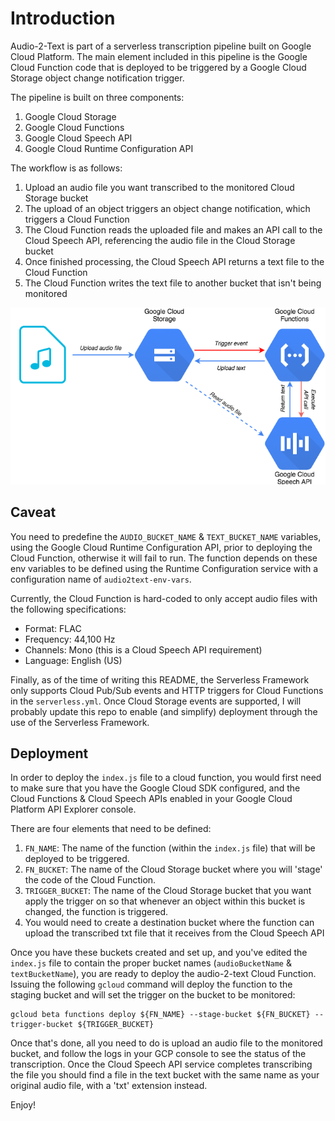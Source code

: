 # Introduction
Audio-2-Text is part of a serverless transcription pipeline built on Google Cloud Platform. The main element included in this pipeline is the Google Cloud Function code that is deployed to be triggered by a Google Cloud Storage object change notification trigger.

The pipeline is built on three components:
1. Google Cloud Storage
1. Google Cloud Functions
1. Google Cloud Speech API
1. Google Cloud Runtime Configuration API

The workflow is as follows:
1. Upload an audio file you want transcribed to the monitored Cloud Storage bucket
1. The upload of an object triggers an object change notification, which triggers a Cloud Function
1. The Cloud Function reads the uploaded file and makes an API call to the Cloud Speech API, referencing the audio file in the Cloud Storage bucket
1. Once finished processing, the Cloud Speech API returns a text file to the Cloud Function
1. The Cloud Function writes the text file to another bucket that isn't being monitored

![architecture diagram](/images/architecture.png)

## Caveat
You need to predefine the `AUDIO_BUCKET_NAME` & `TEXT_BUCKET_NAME` variables, using the Google Cloud Runtime Configuration API, prior to deploying the Cloud Function, otherwise it will fail to run. The function depends on these env variables to be defined using the Runtime Configuration service with a configuration name of `audio2text-env-vars`.

Currently, the Cloud Function is hard-coded to only accept audio files with the following specifications:
- Format: FLAC
- Frequency: 44,100 Hz
- Channels: Mono (this is a Cloud Speech API requirement)
- Language: English (US)

Finally, as of the time of writing this README, the Serverless Framework only supports Cloud Pub/Sub events and HTTP triggers for Cloud Functions in the `serverless.yml`. Once Cloud Storage events are supported, I will probably update this repo to enable (and simplify) deployment through the use of the Serverless Framework.

## Deployment
In order to deploy the `index.js` file to a cloud function, you would first need to make sure that you have the Google Cloud SDK configured, and the Cloud Functions & Cloud Speech APIs enabled in your Google Cloud Platform API Explorer console.

There are four elements that need to be defined:
1. `FN_NAME`: The name of the function (within the `index.js` file) that will be deployed to be triggered.
1. `FN_BUCKET`: The name of the Cloud Storage bucket where you will 'stage' the code of the Cloud Function.
1. `TRIGGER_BUCKET`: The name of the Cloud Storage bucket that you want apply the trigger on so that whenever an object within this bucket is changed, the function is triggered.
1. You would need to create a destination bucket where the function can upload the transcribed txt file that it receives from the Cloud Speech API

Once you have these buckets created and set up, and you've edited the `index.js` file to contain the proper bucket names (`audioBucketName` & `textBucketName`), you are ready to deploy the audio-2-text Cloud Function. Issuing the following `gcloud` command will deploy the function to the staging bucket and will set the trigger on the bucket to be monitored:

```
gcloud beta functions deploy ${FN_NAME} --stage-bucket ${FN_BUCKET} --trigger-bucket ${TRIGGER_BUCKET}
```

Once that's done, all you need to do is upload an audio file to the monitored bucket, and follow the logs in your GCP console to see the status of the transcription. Once the Cloud Speech API service completes transcribing the file you should find a file in the text bucket with the same name as your original audio file, with a 'txt' extension instead.

Enjoy!

